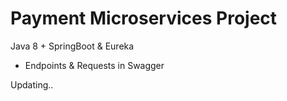 # Payment Microservices Project

Java 8 + SpringBoot & Eureka

- Endpoints & Requests in Swagger

Updating..